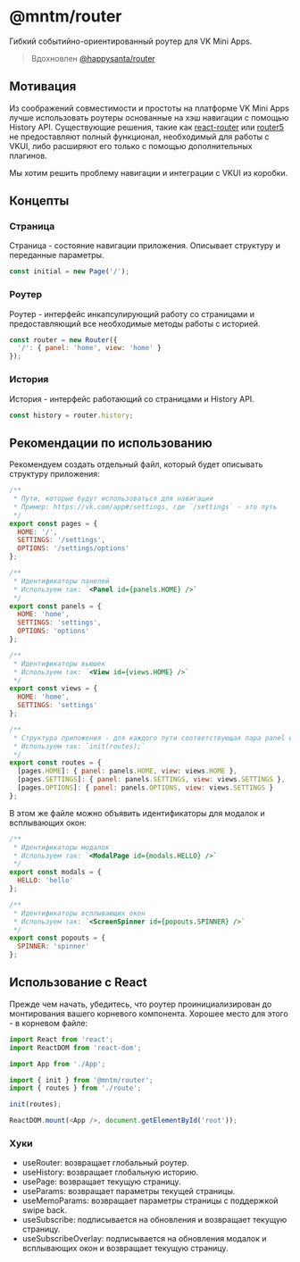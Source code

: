 # @mntm/router

Гибкий событийно-ориентированный роутер для VK Mini Apps.

> Вдохновлен [@happysanta/router](https://github.com/HappySanta/router)

## Мотивация

Из соображений совместимости и простоты на платформе VK Mini Apps лучше использовать роутеры основанные на хэш навигации с помощью History API. Существующие решения, такие как [react-router](https://reactrouter.com) или [router5](https://router5.js.org) не предоставляют полный функционал, необходимый для работы с VKUI, либо расширяют его только с помощью дополнительных плагинов. 

Мы хотим решить проблему навигации и интеграции с VKUI из коробки.

## Концепты

### Страница

Страница - состояние навигации приложения. Описывает структуру и переданные параметры.

```js
const initial = new Page('/');
```

### Роутер

Роутер - интерфейс инкапсулирующий работу со страницами и предоставляющий все необходимые методы работы с историей.

```js
const router = new Router({
  '/': { panel: 'home', view: 'home' }
});
```

### История

История - интерфейс работающий со страницами и History API.

```js
const history = router.history;
```

## Рекомендации по использованию

Рекомендуем создать отдельный файл, который будет описывать структуру приложения:

```js
/**
 * Пути, которые будут использоваться для навигации
 * Пример: https://vk.com/app#/settings, где `/settings` - это путь
 */ 
export const pages = {
  HOME: '/',
  SETTINGS: '/settings',
  OPTIONS: '/settings/options'
};

/**
 * Идентификаторы панелей
 * Используем так: `<Panel id={panels.HOME} />`
 */
export const panels = {
  HOME: 'home',
  SETTINGS: 'settings',
  OPTIONS: 'options'
};

/**
 * Идентификаторы вьюшек
 * Используем так: `<View id={views.HOME} />`
 */
export const views = {
  HOME: 'home',
  SETTINGS: 'settings'
};

/**
 * Структура приложения - для каждого пути соответствующая пара panel и view
 * Используем так: `init(routes);`
 */
export const routes = {
  [pages.HOME]: { panel: panels.HOME, view: views.HOME },
  [pages.SETTINGS]: { panel: panels.SETTINGS, view: views.SETTINGS },
  [pages.OPTIONS]: { panel: panels.OPTIONS, view: views.SETTINGS }
};
```

В этом же файле можно объявить идентификаторы для модалок и всплывающих окон:

```js
/**
 * Идентификаторы модалок
 * Используем так: `<ModalPage id={modals.HELLO} />`
 */
export const modals = {
  HELLO: 'hello'
};

/**
 * Идентификаторы всплывающих окон
 * Используем так: `<ScreenSpinner id={popouts.SPINNER} />`
 */
export const popouts = {
  SPINNER: 'spinner'
};
```

## Использование с React

Прежде чем начать, убедитесь, что роутер проинициализирован до монтирования вашего корневого компонента. Хорошее место для этого - в корневом файле:

```js
import React from 'react';
import ReactDOM from 'react-dom';

import App from './App';

import { init } from '@mntm/router';
import { routes } from './route';

init(routes);

ReactDOM.mount(<App />, document.getElementById('root'));
```

### Хуки

- useRouter: возвращает глобальный роутер.
- useHistory: возвращает глобальную историю.
- usePage: возвращает текущую страницу.
- useParams: возвращает параметры текущей страницы.
- useMemoParams: возвращает параметры страницы с поддержкой swipe back.
- useSubscribe: подписывается на обновления и возвращает текущую страницу.
- useSubscribeOverlay: подписывается на обновления модалок и всплывающих окон и возвращает текущую страницу.
